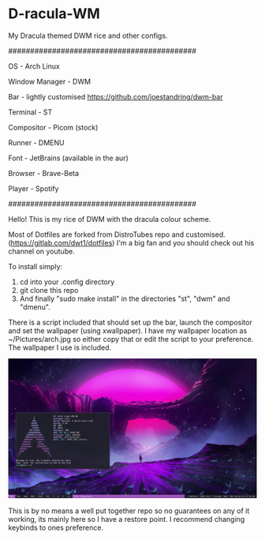 # D-racula-WM
My Dracula themed DWM rice and other configs.

###########################################

OS - Arch Linux

Window Manager - DWM

Bar - lightly customised https://github.com/joestandring/dwm-bar

Terminal - ST

Compositor - Picom (stock)

Runner - DMENU

Font - JetBrains (available in the aur)

Browser - Brave-Beta

Player - Spotify

###########################################

Hello! This is my rice of DWM with the dracula colour scheme.

Most of Dotfiles are forked from DistroTubes repo and customised. (https://gitlab.com/dwt1/dotfiles) I'm a big fan and you should check out his channel on youtube.

To install simply:

1. cd into your .config directory
2. git clone this repo
3. And finally "sudo make install" in the directories "st", "dwm" and "dmenu".

There is a script included that should set up the bar, launch the compositor and set the wallpaper (using xwallpaper).
I have my wallpaper location as ~/Pictures/arch.jpg so either copy that or edit the script to your preference. The wallpaper I use is included.

![Screenshot.png](https://raw.githubusercontent.com/seanhogan01/D-racula-WM/main/Screenshot.png)

This is by no means a well put together repo so no guarantees on any of it working, its mainly here so I have a restore point. 
I recommend changing keybinds to ones preference.
